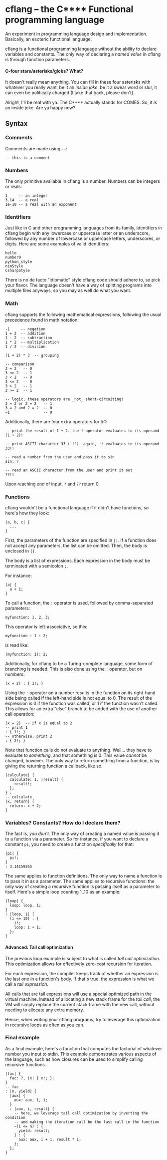 # cflang – the C**** Functional programming language

An experiment in programming language design and implementation.
Basically, an esoteric functional language.

cflang is a functional programming language without the ability to declare
variables and constants. The only way of declaring a *named value* in cflang is
through function parameters.

#### C-four stars/asterisks/globs? What?

It doesn't really mean anything. You can fill in these four asterisks with
whatever you really want, be it an *inside joke*, be it a swear word or slur,
it can even be politically charged (I take that back, please don't).

Alright, I'll be real with ya. The C\*\*\*\* actually stands for COMES.
So, it *is* an inside joke. Are ya happy now?

## Syntax

### Comments

Comments are made using `--`:

```
-- this is a comment
```

### Numbers

The only primitive available in cflang is a number. Numbers can be integers or
reals:

```
1     -- an integer
3.14  -- a real
1e-10 -- a real with an exponent
```

### Identifiers

Just like in C and other programming languages from its family, identifiers
in cflang begin with any lowercase or uppercase letter or an underscore,
followed by any number of lowercase or uppercase letters, underscores, or
digits. Here are some examples of valid identifiers:

```
hello
number9
python_style
nimStyle
CsharpStyle
```

There is no de facto "idiomatic" style cflang code should adhere to, so pick
your flavor. The language doesn't have a way of splitting programs into
multiple files anyways, so you may as well do what you want.

### Math

cflang supports the following mathematical expressions, following the usual
precedence found in math notation:

```
-1     -- negation
1 + 2  -- addition
1 - 2  -- subtraction
1 * 2  -- multiplication
1 / 2  -- division

(1 + 2) * 3  -- grouping

-- comparison
3 = 2   -- 0
3 <> 2  -- 1
3 < 2   -- 0
3 <= 2  -- 0
3 > 2   -- 1
3 >= 2  -- 1

-- logic; these operators are _not_ short-circuiting!
3 = 2 or 2 = 2   -- 1
3 = 2 and 2 = 2  -- 0
~1               -- 0
```

Additionally, there are four extra operators for I/O.

```
-- print the result of 1 + 2. the ! operator evaluates to its operand
(1 + 2)!

-- print ASCII character 33 ('!'). again, !! evaluates to its operand
33!!

-- read a number from the user and pass it to sin
sin: ?

-- read an ASCII character from the user and print it out
??!!
```

Upon reaching end of input, `?` and `??` return 0.

### Functions

cflang wouldn't be a functional language if it didn't have functions, so here's
how they look:

```
|a, b, c| {
  ...
}
```

First, the parameters of the function are specified in `||`. If a function does
not accept any parameters, the list can be omitted. Then, the body is enclosed
in `{}`.

The body is a list of expressions. Each expression in the body must be
terminated with a semicolon `;`.

For instance:

```
|a| {
  a + 1;
}
```

To call a function, the `:` operator is used, followed by comma-separated
parameters:

```
myfunction: 1, 2, 3;
```

This operator is left-associative, so this:

```
myfunction : 1 : 2;
```

is read like:

```
(myfunction: 1): 2;
```

Additionally, for cflang to be a Turing-complete language, some form of
branching is needed. This is also done using the `:` operator, but on numbers:

```
(x = 2) : { 1!; }
```

Using the `:` operator on a number results in the function on its right-hand
side being called if the left-hand side is not equal to 0. The result of the
expression is 0 if the function was called, or 1 if the function wasn't called.
This allows for an extra "else" branch to be added with the use of another call
operation:

```
(x = 2)  -- if x is equal to 2
-- print 1
: { 1!; }
-- otherwise, print 2
: { 2!; }
```

Note that function calls do not evaluate to anything. Well… they have to
evaluate to *something*, and that something is 0. This value *cannot* be
changed, however. The only way to return something from a function,
is by giving the returning function a callback, like so:

```
|calculate| {
  calculate: 1, |result| {
    result!;
  };
} :
-- calculate
|x, return| {
  return: x + 2;
}
```

### Variables? Constants? How do I declare them?

The fact is, *you don't*. The only way of creating a named value is passing it
to a function via a parameter. So for instance, if you want to declare a
constant `pi`, you need to create a function *specifically* for that:

```
|pi| {
  pi!;
}
: 3.14159265
```

The same applies to function definitions. The only way to name a function is to
pass it in as a parameter. The same applies to recursive functions: the only
way of creating a recursive function is passing itself as a parameter to
itself. Here's a simple loop counting 1..10 as an example:

```
|loop| {
  loop: loop, 1;
}
: |loop, i| {
  (i <= 10) : {
    i!;
    loop: i + 1;
  };
}
```

#### Advanced: Tail call optimization

The previous loop example is subject to what is called *tail call optimization*.
This optimization allows for effectively zero-cost recursion for iteration.

For each expression, the compiler keeps track of whether an expression is the
last one in a function's body. If that's true, the expression is what we call
a *tail expression*.

All calls that are tail expressions will use a special optimized path in the
virtual machine. Instead of allocating a new stack frame for the *tail call*,
the VM will simply replace the current stack frame with the new call, without
needing to allocate any extra memory.

Hence, when writing your cflang programs, try to leverage this optimization in
recursive loops as often as you can.

### Final example

As a final example, here's a function that computes the factorial of whatever
number you input to stdin. This example demonstrates various aspects of the
language, such as how closures can be used to simplify calling recursive
functions.

```
|fac| {
  fac: ?, |x| { x!; };
}
-- fac
: |n, yield| {
  |aux| {
    aux: aux, 1, 1;
  }
  : |aux, i, result| {
    -- here, we leverage tail call optimization by inverting the condition
    -- and making the iteration call be the last call in the function
    ~(i <= n) : {
      yield: result;
    } : {
      aux: aux, i + 1, result * i;
    };
  };
}
```
